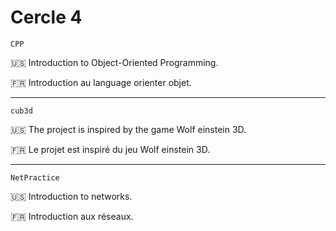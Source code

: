 # Cercle 4

`CPP`

:us: Introduction to Object-Oriented Programming.

:fr: Introduction au language orienter objet.

- - -

`cub3d`

:us: The project is inspired by the game Wolf einstein 3D.

:fr: Le projet est inspiré du jeu Wolf einstein 3D.

- - -

`NetPractice`

:us: Introduction to networks.

:fr: Introduction aux réseaux.
